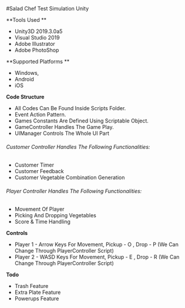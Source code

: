 #Salad Chef Test Simulation Unity

**Tools Used **
- Unity3D 2019.3.0a5
- Visual Studio 2019
- Adobe Illustrator
- Adobe PhotoShop


**Supported Platforms **
- Windows,
- Android
- iOS

**Code Structure**
- All Codes Can Be Found Inside Scripts Folder.
- Event Action Pattern.
- Games Constants Are Defined Using Scriptable Object.
- GameController Handles The Game Play.
- UIManager Controls The Whole UI Part

###### Customer Controller Handles The Following Functionalities:

- Customer Timer
- Customer Feedback
- Customer Vegetable Combination Generation

###### Player Controller Handles The Following Functionalities:

- Movement Of Player
- Picking And Dropping Vegetables
- Score & Time Handling


**Controls**
- Player 1 - Arrow Keys For Movement, Pickup - O , Drop - P (We Can Change Through PlayerController Script) 
- Player 2 - WASD Keys For Movement, Pickup - E , Drop - R (We Can Change Through PlayerController Script) 

**Todo**
- Trash Feature
- Extra Plate Feature
- Powerups Feature